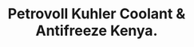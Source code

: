 ---
title: Petrovoll Kuhler Coolant & Antifreeze Kenya.
layout: product
name: Petrovöll KÜHLER COOLANT & ANTI FREEZE
image: assets/img/coolant.jpg
image2: ../../assets/img/coolant.jpg
grade: COOLANT & ANTI FREEZE
sizes: 4L
description: Kenya Quality Petrovoll Red and Green coolant.
product_description: Petrovöll KÜHLER is especially formulated to work on an engine’s radiator system as a coolant, anti-freezer and anti-boiling fluid. It is an advanced, long-lasting liquid with pre-mixed formulation based on monoethylene glycol. It is free of nitrite, amine, phosphate and silicate and offers reliable protection to aluminium, copper, iron, bronze and cast iron engines and has been developed specifically to meet the requirements of modern aluminium and cast iron engines. It reliably protects against deposits and foam formation and thus ensures optimal heat dissipation.
performance: Contains water, mono-ethylene-glycol, anti-corrosives and anti-oxidants. (Available in Green, Red and Blue colours)
---